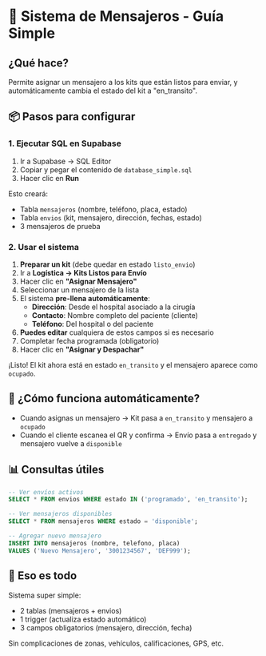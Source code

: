 # 🚚 Sistema de Mensajeros - Guía Simple

## ¿Qué hace?

Permite asignar un mensajero a los kits que están listos para enviar, y automáticamente cambia el estado del kit a "en_transito".

## 📦 Pasos para configurar

### 1. Ejecutar SQL en Supabase

1. Ir a Supabase → SQL Editor
2. Copiar y pegar el contenido de `database_simple.sql`
3. Hacer clic en **Run**

Esto creará:
- Tabla `mensajeros` (nombre, teléfono, placa, estado)
- Tabla `envios` (kit, mensajero, dirección, fechas, estado)
- 3 mensajeros de prueba

### 2. Usar el sistema

1. **Preparar un kit** (debe quedar en estado `listo_envio`)
2. Ir a **Logística → Kits Listos para Envío**
3. Hacer clic en **"Asignar Mensajero"**
4. Seleccionar un mensajero de la lista
5. El sistema **pre-llena automáticamente**:
   - **Dirección**: Desde el hospital asociado a la cirugía
   - **Contacto**: Nombre completo del paciente (cliente)
   - **Teléfono**: Del hospital o del paciente
6. **Puedes editar** cualquiera de estos campos si es necesario
7. Completar fecha programada (obligatorio)
8. Hacer clic en **"Asignar y Despachar"**

¡Listo! El kit ahora está en estado `en_transito` y el mensajero aparece como `ocupado`.

## 🔄 ¿Cómo funciona automáticamente?

- Cuando asignas un mensajero → Kit pasa a `en_transito` y mensajero a `ocupado`
- Cuando el cliente escanea el QR y confirma → Envío pasa a `entregado` y mensajero vuelve a `disponible`

## 📊 Consultas útiles

```sql
-- Ver envíos activos
SELECT * FROM envios WHERE estado IN ('programado', 'en_transito');

-- Ver mensajeros disponibles
SELECT * FROM mensajeros WHERE estado = 'disponible';

-- Agregar nuevo mensajero
INSERT INTO mensajeros (nombre, telefono, placa) 
VALUES ('Nuevo Mensajero', '3001234567', 'DEF999');
```

## 🎯 Eso es todo

Sistema super simple:
- 2 tablas (mensajeros + envios)
- 1 trigger (actualiza estado automático)
- 3 campos obligatorios (mensajero, dirección, fecha)

Sin complicaciones de zonas, vehículos, calificaciones, GPS, etc.
